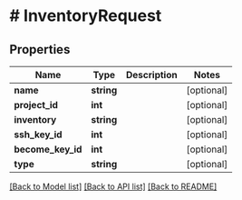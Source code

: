 # # InventoryRequest

## Properties

Name | Type | Description | Notes
------------ | ------------- | ------------- | -------------
**name** | **string** |  | [optional]
**project_id** | **int** |  | [optional]
**inventory** | **string** |  | [optional]
**ssh_key_id** | **int** |  | [optional]
**become_key_id** | **int** |  | [optional]
**type** | **string** |  | [optional]

[[Back to Model list]](../../README.md#models) [[Back to API list]](../../README.md#endpoints) [[Back to README]](../../README.md)
